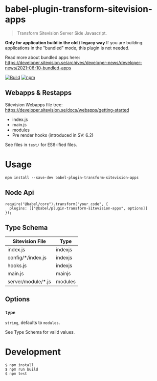 # babel-plugin-transform-sitevision-apps

> Transform Sitevision Server Side Javascript.

**Only for application build in the old / legacy way**
If you are building applications in the "bundled" mode, this plugin is not needed.

Read more about bundled apps here:
https://developer.sitevision.se/archives/developer-news/developer-news/2021-06-10-bundled-apps

[![Build](https://github.com/OlofFredriksson/babel-plugin-transform-sitevision-apps/workflows/Build/badge.svg)](https://github.com/OlofFredriksson/babel-plugin-transform-sitevision-apps/actions)
[![npm](https://img.shields.io/npm/v/babel-plugin-transform-sitevision-apps)](https://www.npmjs.com/package/babel-plugin-transform-sitevision-apps)

## Webapps & Restapps

Sitevision Webapps file tree: https://developer.sitevision.se/docs/webapps/getting-started

-   index.js
-   main.js
-   modules
-   Pre render hooks (introduced in SV: 6.2)

See files in `test/` for ES6-ified files.

# Usage

`npm install --save-dev babel-plugin-transform-sitevision-apps`

## Node Api

```
require("@babel/core").transform("your_code", {
  plugins: [["@babel/plugin-transform-sitevision-apps", options]]
});
```

## Type Schema

| Sitevision File     | Type    |
| ------------------- | ------- |
| index.js            | indexjs |
| config/\*/index.js  | indexjs |
| hooks.js            | indexjs |
| main.js             | mainjs  |
| server/module/\*.js | modules |

## Options

### `type`

`string`, defaults to `modules`.

See Type Schema for valid values.

# Development

```
$ npm install
$ npm run build
$ npm test
```
